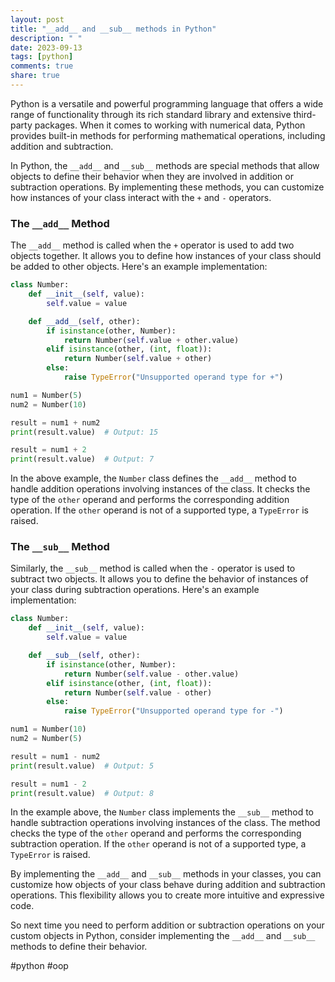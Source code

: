 ```yaml
---
layout: post
title: "__add__ and __sub__ methods in Python"
description: " "
date: 2023-09-13
tags: [python]
comments: true
share: true
---
```


Python is a versatile and powerful programming language that offers a wide range of functionality through its rich standard library and extensive third-party packages. When it comes to working with numerical data, Python provides built-in methods for performing mathematical operations, including addition and subtraction.

In Python, the `__add__` and `__sub__` methods are special methods that allow objects to define their behavior when they are involved in addition or subtraction operations. By implementing these methods, you can customize how instances of your class interact with the `+` and `-` operators.

### The `__add__` Method

The `__add__` method is called when the `+` operator is used to add two objects together. It allows you to define how instances of your class should be added to other objects. Here's an example implementation:

```python
class Number:
    def __init__(self, value):
        self.value = value

    def __add__(self, other):
        if isinstance(other, Number):
            return Number(self.value + other.value)
        elif isinstance(other, (int, float)):
            return Number(self.value + other)
        else:
            raise TypeError("Unsupported operand type for +")

num1 = Number(5)
num2 = Number(10)

result = num1 + num2
print(result.value)  # Output: 15

result = num1 + 2
print(result.value)  # Output: 7
```

In the above example, the `Number` class defines the `__add__` method to handle addition operations involving instances of the class. It checks the type of the `other` operand and performs the corresponding addition operation. If the `other` operand is not of a supported type, a `TypeError` is raised.

### The `__sub__` Method

Similarly, the `__sub__` method is called when the `-` operator is used to subtract two objects. It allows you to define the behavior of instances of your class during subtraction operations. Here's an example implementation:

```python
class Number:
    def __init__(self, value):
        self.value = value

    def __sub__(self, other):
        if isinstance(other, Number):
            return Number(self.value - other.value)
        elif isinstance(other, (int, float)):
            return Number(self.value - other)
        else:
            raise TypeError("Unsupported operand type for -")

num1 = Number(10)
num2 = Number(5)

result = num1 - num2
print(result.value)  # Output: 5

result = num1 - 2
print(result.value)  # Output: 8
```

In the example above, the `Number` class implements the `__sub__` method to handle subtraction operations involving instances of the class. The method checks the type of the `other` operand and performs the corresponding subtraction operation. If the `other` operand is not of a supported type, a `TypeError` is raised.

By implementing the `__add__` and `__sub__` methods in your classes, you can customize how objects of your class behave during addition and subtraction operations. This flexibility allows you to create more intuitive and expressive code.

So next time you need to perform addition or subtraction operations on your custom objects in Python, consider implementing the `__add__` and `__sub__` methods to define their behavior.

#python #oop